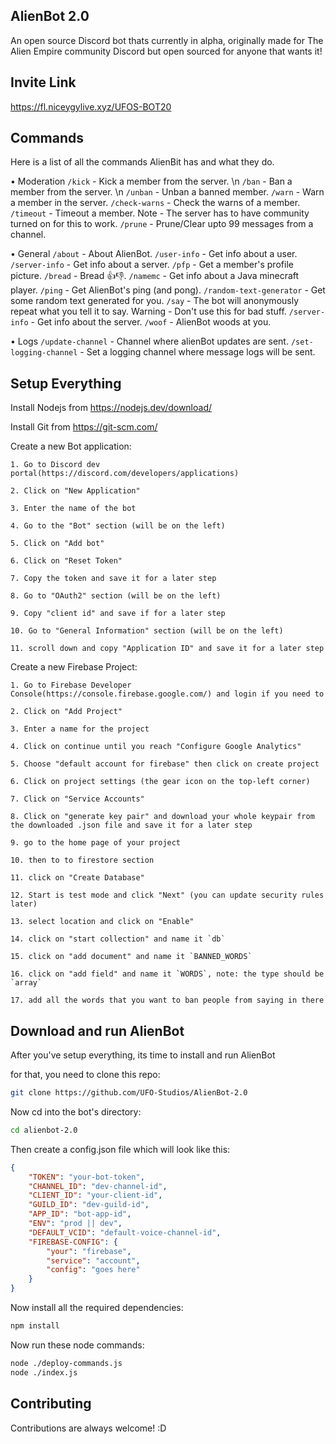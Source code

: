 ## AlienBot 2.0

An open source Discord bot thats currently in alpha, originally made for The Alien Empire community Discord but open sourced for anyone that wants it!
## Invite Link

https://fl.niceygylive.xyz/UFOS-BOT20

## Commands

Here is a list of all the commands AlienBit has and what they do.

• Moderation
`/kick` - Kick a member from the server. \n
`/ban` - Ban a member from the server. \n
`/unban` - Unban a banned member.
`/warn` - Warn a member in the server.
`/check-warns` - Check the warns of a member.
`/timeout` - Timeout a member. Note - The server has to have community turned on for this to work.
`/prune` - Prune/Clear upto 99 messages from a channel.

• General
`/about` - About AlienBot.
`/user-info` - Get info about a user.
`/server-info` - Get info about a server.
`/pfp` - Get a member's profile picture.
`/bread` - Bread 👍👎.
`/namemc` - Get info about a Java minecraft player.
`/ping` - Get AlienBot's ping (and pong).
`/random-text-generator` - Get some random text generated for you.
`/say` - The bot will anonymously repeat what you tell it to say. Warning - Don't use this for bad stuff.
`/server-info` - Get info about the server.
`/woof` - AlienBot woods at you.

• Logs
`/update-channel` - Channel where alienBot updates are sent.
`/set-logging-channel` - Set a logging channel where message logs will be sent.

## Setup Everything

Install Nodejs from https://nodejs.dev/download/

Install Git from https://git-scm.com/

Create a new Bot application:

    1. Go to Discord dev portal(https://discord.com/developers/applications)

    2. Click on "New Application"

    3. Enter the name of the bot

    4. Go to the "Bot" section (will be on the left)

    5. Click on "Add bot"

    6. Click on "Reset Token"

    7. Copy the token and save it for a later step

    8. Go to "OAuth2" section (will be on the left)

    9. Copy "client id" and save if for a later step

    10. Go to "General Information" section (will be on the left)

    11. scroll down and copy "Application ID" and save it for a later step

Create a new Firebase Project:

    1. Go to Firebase Developer Console(https://console.firebase.google.com/) and login if you need to

    2. Click on "Add Project"

    3. Enter a name for the project

    4. Click on continue until you reach "Configure Google Analytics"

    5. Choose "default account for firebase" then click on create project

    6. Click on project settings (the gear icon on the top-left corner)

    7. Click on "Service Accounts"

    8. Click on "generate key pair" and download your whole keypair from the downloaded .json file and save it for a later step

    9. go to the home page of your project

    10. then to to firestore section

    11. click on "Create Database"

    12. Start is test mode and click "Next" (you can update security rules later)

    13. select location and click on "Enable"

    14. click on "start collection" and name it `db`

    15. click on "add document" and name it `BANNED_WORDS`

    16. click on "add field" and name it `WORDS`, note: the type should be `array`

    17. add all the words that you want to ban people from saying in there

## Download and run AlienBot

After you've setup everything, its time to install and run AlienBot

for that, you need to clone this repo: 

```bash
git clone https://github.com/UFO-Studios/AlienBot-2.0
```

Now cd into the bot's directory:

```bash
cd alienbot-2.0
```

Then create a config.json file which will look like this:

```json
{
    "TOKEN": "your-bot-token",
    "CHANNEL_ID": "dev-channel-id",
    "CLIENT_ID": "your-client-id",
    "GUILD_ID": "dev-guild-id",
    "APP_ID": "bot-app-id",
    "ENV": "prod || dev",
    "DEFAULT_VCID": "default-voice-channel-id",
    "FIREBASE-CONFIG": {
        "your": "firebase",
        "service": "account",
        "config": "goes here"
    }
}
```

Now install all the required dependencies:

```bash
npm install
```

Now run these node commands:

```bash
node ./deploy-commands.js
node ./index.js
```
## Contributing

Contributions are always welcome! :D
